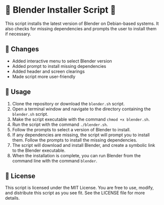 # 🎥 Blender Installer Script 🎨

This script installs the latest version of Blender on Debian-based systems. It also checks for missing dependencies and prompts the user to install them if necessary.

## 📝 Changes

- Added interactive menu to select Blender version
- Added prompt to install missing dependencies
- Added header and screen clearings
- Made script more user-friendly

## 🚀 Usage

1. Clone the repository or download the `blender.sh` script.
2. Open a terminal window and navigate to the directory containing the `blender.sh` script.
3. Make the script executable with the command `chmod +x blender.sh`.
4. Run the script with the command `./blender.sh`.
5. Follow the prompts to select a version of Blender to install.
6. If any dependencies are missing, the script will prompt you to install them. Follow the prompts to install the missing dependencies.
7. The script will download and install Blender, and create a symbolic link to the Blender executable.
8. When the installation is complete, you can run Blender from the command line with the command `blender`.

## 📃 License

This script is licensed under the MIT License. You are free to use, modify, and distribute this script as you see fit. See the LICENSE file for more details.
